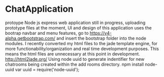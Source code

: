 # ChatApplication
protoype Node js express web application still in progress, uploading prototype files at the moment, UI and design of this application uses the bootrap navbar and menu features, go to https://v4-alpha.getbootstrap.com/ and insert the bootstrap folder into the node modules. I recently converted my html files to the jade template engine, for more functionability/organization and real time development purposes. This means the html files are unnecessary at this point in development. http://html2jade.org/ Using node uuid to generate indentifier for new chatrooms being created within the add rooms directory.
npm install node-uuid
var uuid = require('node-uuid');


